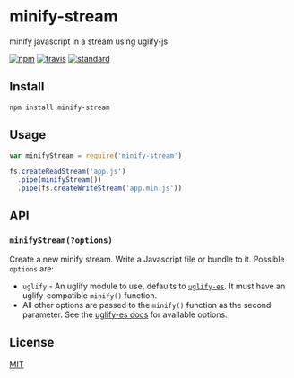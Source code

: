 # minify-stream

minify javascript in a stream using uglify-js

[![npm][npm-image]][npm-url]
[![travis][travis-image]][travis-url]
[![standard][standard-image]][standard-url]

[npm-image]: https://img.shields.io/npm/v/minify-stream.svg?style=flat-square
[npm-url]: https://www.npmjs.com/package/minify-stream
[travis-image]: https://img.shields.io/travis/goto-bus-stop/minify-stream.svg?style=flat-square
[travis-url]: https://travis-ci.org/goto-bus-stop/minify-stream
[standard-image]: https://img.shields.io/badge/code%20style-standard-brightgreen.svg?style=flat-square
[standard-url]: http://npm.im/standard

## Install

```
npm install minify-stream
```

## Usage

```js
var minifyStream = require('minify-stream')

fs.createReadStream('app.js')
  .pipe(minifyStream())
  .pipe(fs.createWriteStream('app.min.js'))
```

## API

### `minifyStream(?options)`

Create a new minify stream. Write a Javascript file or bundle to it.
Possible `options` are:

 - `uglify` - An uglify module to use, defaults to [`uglify-es`](https://npmjs.com/package/uglify-es).
   It must have an uglify-compatible `minify()` function.
 - All other options are passed to the `minify()` function as the second parameter.
   See the [uglify-es docs](https://github.com/mishoo/uglifyjs2#minify-options) for available options.

## License

[MIT](LICENSE.md)
